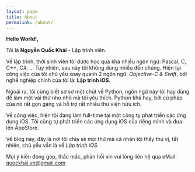 ```yaml
---
layout: page
title: About
permalink: /about/
---
```


**Hello World!,**


Tôi là **Nguyễn Quốc Khải** - Lập trình viên.


Về lập trình, thời sinh viên tôi được học qua khá nhiều ngôn ngữ: Pascal, C, C++, C#, ... Tuy nhiên, sau này tôi không dùng nhiều đến chúng. Hiện tại công việc của tôi chủ yếu xoay quanh 2 ngôn ngữ: *Objective-C & Swift*, bởi nghề nghiệp chính của tôi là: **Lập trình iOS**.


Ngoài ra, tôi cũng biết sơ sơ một chút về Python, ngôn ngữ này tôi hay dùng để làm một vài thứ nho nhỏ mà tôi yêu thích. Python khá hay, bởi cú pháp của nó rất gọn gàng và hỗ trợ rất nhiều thư viện hữu ích.


Về công việc, hiện tôi đang làm full-time tại một công ty phát triển các ứng dụng iOS. Tôi cũng tự phát triển các ứng dụng iOS của riêng mình và đưa lên AppStore.


Về blog này, đây là nơi tôi chia sẻ mọi thứ mà cá nhân tôi thấy thú vị, tất nhiên, chủ yếu vẫn là về *Lập trình iOS*.


Mọi ý kiến đóng góp, thắc mắc, phản hồi xin vui lòng liên hệ qua eMail: [quockhai.vn@gmail.com](mailto:quockhai.vn@gmail.com)